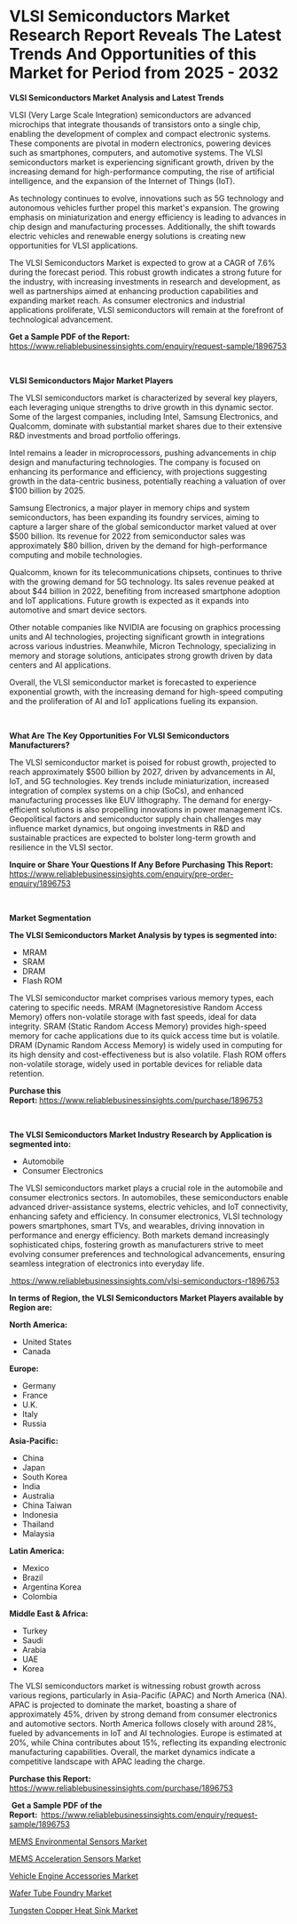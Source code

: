 <p><h1>VLSI Semiconductors Market Research Report Reveals The Latest Trends And Opportunities of this Market for Period from 2025 - 2032</h1></p><p><strong>VLSI Semiconductors Market Analysis and Latest Trends</strong></p>
<p><p>VLSI (Very Large Scale Integration) semiconductors are advanced microchips that integrate thousands of transistors onto a single chip, enabling the development of complex and compact electronic systems. These components are pivotal in modern electronics, powering devices such as smartphones, computers, and automotive systems. The VLSI semiconductors market is experiencing significant growth, driven by the increasing demand for high-performance computing, the rise of artificial intelligence, and the expansion of the Internet of Things (IoT).</p><p>As technology continues to evolve, innovations such as 5G technology and autonomous vehicles further propel this market's expansion. The growing emphasis on miniaturization and energy efficiency is leading to advances in chip design and manufacturing processes. Additionally, the shift towards electric vehicles and renewable energy solutions is creating new opportunities for VLSI applications.</p><p>The VLSI Semiconductors Market is expected to grow at a CAGR of 7.6% during the forecast period. This robust growth indicates a strong future for the industry, with increasing investments in research and development, as well as partnerships aimed at enhancing production capabilities and expanding market reach. As consumer electronics and industrial applications proliferate, VLSI semiconductors will remain at the forefront of technological advancement.</p></p>
<p><strong>Get a Sample PDF of the Report:&nbsp;</strong> <a href="https://www.reliablebusinessinsights.com/enquiry/request-sample/1896753?utm_campaign=1113&utm_medium=2&utm_source=Github&utm_content=ia&utm_term=13022025&utm_id=vlsi-semiconductors">https://www.reliablebusinessinsights.com/enquiry/request-sample/1896753</a></p>
<p>&nbsp;</p>
<p><strong>VLSI Semiconductors Major Market Players</strong></p>
<p><p>The VLSI semiconductors market is characterized by several key players, each leveraging unique strengths to drive growth in this dynamic sector. Some of the largest companies, including Intel, Samsung Electronics, and Qualcomm, dominate with substantial market shares due to their extensive R&D investments and broad portfolio offerings.</p><p>Intel remains a leader in microprocessors, pushing advancements in chip design and manufacturing technologies. The company is focused on enhancing its performance and efficiency, with projections suggesting growth in the data-centric business, potentially reaching a valuation of over $100 billion by 2025.</p><p>Samsung Electronics, a major player in memory chips and system semiconductors, has been expanding its foundry services, aiming to capture a larger share of the global semiconductor market valued at over $500 billion. Its revenue for 2022 from semiconductor sales was approximately $80 billion, driven by the demand for high-performance computing and mobile technologies.</p><p>Qualcomm, known for its telecommunications chipsets, continues to thrive with the growing demand for 5G technology. Its sales revenue peaked at about $44 billion in 2022, benefiting from increased smartphone adoption and IoT applications. Future growth is expected as it expands into automotive and smart device sectors.</p><p>Other notable companies like NVIDIA are focusing on graphics processing units and AI technologies, projecting significant growth in integrations across various industries. Meanwhile, Micron Technology, specializing in memory and storage solutions, anticipates strong growth driven by data centers and AI applications.</p><p>Overall, the VLSI semiconductor market is forecasted to experience exponential growth, with the increasing demand for high-speed computing and the proliferation of AI and IoT applications fueling its expansion.</p></p>
<p>&nbsp;</p>
<p><strong>What Are The Key Opportunities For VLSI Semiconductors Manufacturers?</strong></p>
<p><p>The VLSI semiconductor market is poised for robust growth, projected to reach approximately $500 billion by 2027, driven by advancements in AI, IoT, and 5G technologies. Key trends include miniaturization, increased integration of complex systems on a chip (SoCs), and enhanced manufacturing processes like EUV lithography. The demand for energy-efficient solutions is also propelling innovations in power management ICs. Geopolitical factors and semiconductor supply chain challenges may influence market dynamics, but ongoing investments in R&D and sustainable practices are expected to bolster long-term growth and resilience in the VLSI sector.</p></p>
<p><strong>Inquire or Share Your Questions If Any Before Purchasing This Report:</strong> <a href="https://www.reliablebusinessinsights.com/enquiry/pre-order-enquiry/1896753?utm_campaign=1113&utm_medium=2&utm_source=Github&utm_content=ia&utm_term=13022025&utm_id=vlsi-semiconductors">https://www.reliablebusinessinsights.com/enquiry/pre-order-enquiry/1896753</a></p>
<p>&nbsp;</p>
<p><strong>Market Segmentation</strong></p>
<p><strong>The VLSI Semiconductors Market Analysis by types is segmented into:</strong></p>
<p><ul><li>MRAM</li><li>SRAM</li><li>DRAM</li><li>Flash ROM</li></ul></p>
<p><p>The VLSI semiconductor market comprises various memory types, each catering to specific needs. MRAM (Magnetoresistive Random Access Memory) offers non-volatile storage with fast speeds, ideal for data integrity. SRAM (Static Random Access Memory) provides high-speed memory for cache applications due to its quick access time but is volatile. DRAM (Dynamic Random Access Memory) is widely used in computing for its high density and cost-effectiveness but is also volatile. Flash ROM offers non-volatile storage, widely used in portable devices for reliable data retention.</p></p>
<p><strong>Purchase this Report:&nbsp;</strong><a href="https://www.reliablebusinessinsights.com/purchase/1896753?utm_campaign=1113&utm_medium=2&utm_source=Github&utm_content=ia&utm_term=13022025&utm_id=vlsi-semiconductors">https://www.reliablebusinessinsights.com/purchase/1896753</a></p>
<p>&nbsp;</p>
<p><strong>The VLSI Semiconductors Market Industry Research by Application is segmented into:</strong></p>
<p><ul><li>Automobile</li><li>Consumer Electronics</li></ul></p>
<p><p>The VLSI semiconductors market plays a crucial role in the automobile and consumer electronics sectors. In automobiles, these semiconductors enable advanced driver-assistance systems, electric vehicles, and IoT connectivity, enhancing safety and efficiency. In consumer electronics, VLSI technology powers smartphones, smart TVs, and wearables, driving innovation in performance and energy efficiency. Both markets demand increasingly sophisticated chips, fostering growth as manufacturers strive to meet evolving consumer preferences and technological advancements, ensuring seamless integration of electronics into everyday life.</p></p>
<p><a href="https://www.reliablebusinessinsights.com/vlsi-semiconductors-r1896753?utm_campaign=1113&utm_medium=2&utm_source=Github&utm_content=ia&utm_term=13022025&utm_id=vlsi-semiconductors">&nbsp;https://www.reliablebusinessinsights.com/vlsi-semiconductors-r1896753</a></p>
<p><strong>In terms of Region, the VLSI Semiconductors Market Players available by Region are:</strong></p>
<p>
    <p> <strong> North America: </strong>
        <ul>
            <li>United States</li>
            <li>Canada</li>
        </ul>
        </p> 
    <p> <strong> Europe: </strong>
        <ul>
            <li>Germany</li>
            <li>France</li>
            <li>U.K.</li>
            <li>Italy</li>
            <li>Russia</li>
        </ul>
        </p> 
    <p> <strong> Asia-Pacific: </strong>
        <ul>
            <li>China</li>
            <li>Japan</li>
            <li>South Korea</li>
            <li>India</li>
            <li>Australia</li>
            <li>China Taiwan</li>
            <li>Indonesia</li>
            <li>Thailand</li>
            <li>Malaysia</li>
        </ul>
        </p> 
    <p> <strong> Latin America: </strong>
        <ul>
            <li>Mexico</li>
            <li>Brazil</li>
            <li>Argentina Korea</li>
            <li>Colombia</li>
        </ul>
        </p> 
    <p> <strong> Middle East & Africa: </strong>
        <ul>
            <li>Turkey</li>
            <li>Saudi</li>
            <li>Arabia</li>
            <li>UAE</li>
            <li>Korea</li>
        </ul>
    </p>
    </p>
<p><p>The VLSI semiconductors market is witnessing robust growth across various regions, particularly in Asia-Pacific (APAC) and North America (NA). APAC is projected to dominate the market, boasting a share of approximately 45%, driven by strong demand from consumer electronics and automotive sectors. North America follows closely with around 28%, fueled by advancements in IoT and AI technologies. Europe is estimated at 20%, while China contributes about 15%, reflecting its expanding electronic manufacturing capabilities. Overall, the market dynamics indicate a competitive landscape with APAC leading the charge.</p></p>
<p><strong>Purchase this Report: </strong><a href="https://www.reliablebusinessinsights.com/purchase/1896753?utm_campaign=1113&utm_medium=2&utm_source=Github&utm_content=ia&utm_term=13022025&utm_id=vlsi-semiconductors">https://www.reliablebusinessinsights.com/purchase/1896753</a></p>
<p>&nbsp;<strong>Get a Sample PDF of the Report:&nbsp;&nbsp;</strong><a href="https://www.reliablebusinessinsights.com/enquiry/request-sample/1896753?utm_campaign=1113&utm_medium=2&utm_source=Github&utm_content=ia&utm_term=13022025&utm_id=vlsi-semiconductors">https://www.reliablebusinessinsights.com/enquiry/request-sample/1896753</a></p>
<p><strong></strong></p>
<p><p><a href="https://github.com/carylgrinko/Market-Research-Report-List-1/blob/main/mems-environmental-sensors-market.md?utm_campaign=1113&utm_medium=2&utm_source=Github&utm_content=ia&utm_term=13022025&utm_id=vlsi-semiconductors">MEMS Environmental Sensors Market</a></p><p><a href="https://github.com/ziogaskangui96/Market-Research-Report-List-1/blob/main/mems-acceleration-sensors-market.md?utm_campaign=1113&utm_medium=2&utm_source=Github&utm_content=ia&utm_term=13022025&utm_id=vlsi-semiconductors">MEMS Acceleration Sensors Market</a></p><p><a href="https://github.com/rushanday/Market-Research-Report-List-1/blob/main/vehicle-engine-accessories-market.md?utm_campaign=1113&utm_medium=2&utm_source=Github&utm_content=ia&utm_term=13022025&utm_id=vlsi-semiconductors">Vehicle Engine Accessories Market</a></p><p><a href="https://github.com/leyesamilej/Market-Research-Report-List-1/blob/main/wafer-tube-foundry-market.md?utm_campaign=1113&utm_medium=2&utm_source=Github&utm_content=ia&utm_term=13022025&utm_id=vlsi-semiconductors">Wafer Tube Foundry Market</a></p><p><a href="https://github.com/guinoopandam/Market-Research-Report-List-1/blob/main/tungsten-copper-heat-sink-market.md?utm_campaign=1113&utm_medium=2&utm_source=Github&utm_content=ia&utm_term=13022025&utm_id=vlsi-semiconductors">Tungsten Copper Heat Sink Market</a></p></p>